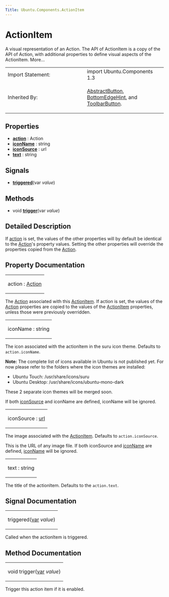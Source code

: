 ```yaml
---
Title: Ubuntu.Components.ActionItem
---
```

        
ActionItem
==========

<span class="subtitle"></span>
A visual representation of an Action. The API of ActionItem is a copy of the API of Action, with additional properties to define visual aspects of the ActionItem. More...

<table>
<colgroup>
<col width="50%" />
<col width="50%" />
</colgroup>
<tbody>
<tr class="odd">
<td>Import Statement:</td>
<td>import Ubuntu.Components 1.3</td>
</tr>
<tr class="even">
<td>Inherited By:</td>
<td><p><a href="Ubuntu.Components.AbstractButton.md">AbstractButton</a>, <a href="Ubuntu.Components.BottomEdgeHint.md">BottomEdgeHint</a>, and <a href="Ubuntu.Components.ToolbarButton.md" class="obsolete">ToolbarButton</a>.</p></td>
</tr>
</tbody>
</table>

<span id="properties"></span>
Properties
----------

-   ****[action](#action-prop)**** : Action
-   ****[iconName](#iconName-prop)**** : string
-   ****[iconSource](#iconSource-prop)**** : url
-   ****[text](#text-prop)**** : string

<span id="signals"></span>
Signals
-------

-   ****[triggered](#triggered-signal)****(var *value*)

<span id="methods"></span>
Methods
-------

-   void ****[trigger](#trigger-method)****(var *value*)

<span id="details"></span>
Detailed Description
--------------------

If [action](#action-prop) is set, the values of the other properties will by default be identical to the [Action](../Ubuntu.Components.Action.md)'s property values. Setting the other properties will override the properties copied from the [Action](../Ubuntu.Components.Action.md).

Property Documentation
----------------------

<table>
<colgroup>
<col width="100%" />
</colgroup>
<tbody>
<tr class="odd">
<td><p><span id="action-prop"></span><span class="name">action</span> : <span class="type"><a href="Ubuntu.Components.Action.md">Action</a></span></p></td>
</tr>
</tbody>
</table>

The [Action](../Ubuntu.Components.Action.md) associated with this [ActionItem](index.html). If action is set, the values of the [Action](../Ubuntu.Components.Action.md) properties are copied to the values of the [ActionItem](index.html) properties, unless those were previously overridden.

<table>
<colgroup>
<col width="100%" />
</colgroup>
<tbody>
<tr class="odd">
<td><p><span id="iconName-prop"></span><span class="name">iconName</span> : <span class="type">string</span></p></td>
</tr>
</tbody>
</table>

The icon associated with the actionItem in the suru icon theme. Defaults to `action.iconName`.

**Note:** The complete list of icons available in Ubuntu is not published yet. For now please refer to the folders where the icon themes are installed:

-   Ubuntu Touch: /usr/share/icons/suru
-   Ubuntu Desktop: /usr/share/icons/ubuntu-mono-dark

These 2 separate icon themes will be merged soon.

If both [iconSource](#iconSource-prop) and iconName are defined, iconName will be ignored.

<table>
<colgroup>
<col width="100%" />
</colgroup>
<tbody>
<tr class="odd">
<td><p><span id="iconSource-prop"></span><span class="name">iconSource</span> : <span class="type"><a href="http://doc.qt.io/qt-5/qml-url.html">url</a></span></p></td>
</tr>
</tbody>
</table>

The image associated with the [ActionItem](index.html). Defaults to `action.iconSource`.

This is the URL of any image file. If both iconSource and [iconName](#iconName-prop) are defined, [iconName](#iconName-prop) will be ignored.

<table>
<colgroup>
<col width="100%" />
</colgroup>
<tbody>
<tr class="odd">
<td><p><span id="text-prop"></span><span class="name">text</span> : <span class="type">string</span></p></td>
</tr>
</tbody>
</table>

The title of the actionItem. Defaults to the `action.text`.

Signal Documentation
--------------------

<table>
<colgroup>
<col width="100%" />
</colgroup>
<tbody>
<tr class="odd">
<td><p><span id="triggered-signal"></span><span class="name">triggered</span>(<span class="type"><a href="http://doc.qt.io/qt-5/qml-var.html">var</a></span> <em>value</em>)</p></td>
</tr>
</tbody>
</table>

Called when the actionItem is triggered.

Method Documentation
--------------------

<table>
<colgroup>
<col width="100%" />
</colgroup>
<tbody>
<tr class="odd">
<td><p><span id="trigger-method"></span><span class="type">void</span> <span class="name">trigger</span>(<span class="type"><a href="http://doc.qt.io/qt-5/qml-var.html">var</a></span> <em>value</em>)</p></td>
</tr>
</tbody>
</table>

Trigger this action item if it is enabled.

